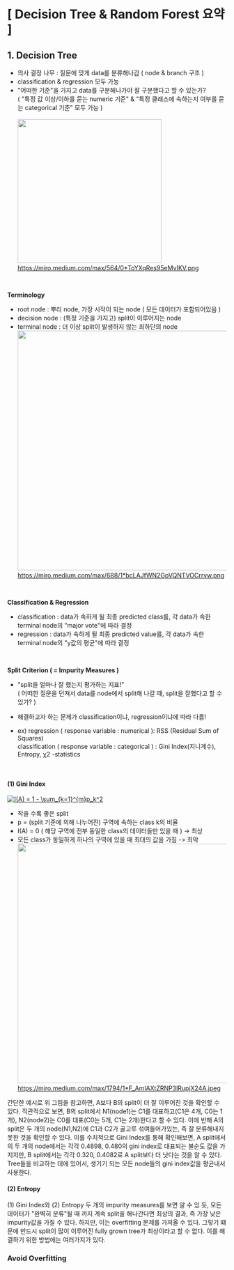 # [ Decision Tree & Random Forest 요약 ]

## 1. Decision Tree
- 의사 결정 나무 : 질문에 맞게 data를 분류해나감 ( node & branch 구조 )
- classification & regression 모두 가능
- "어떠한 기준"을 가지고 data를 구분해나가야 잘 구분했다고 할 수 있는가? </br> 
 ( "특정 값 이상/이하를 묻는 numeric 기준" & "특정 클래스에 속하는지 여부를 묻는 categorical 기준" 모두 가능 ) </br> </br>
<img src="https://miro.medium.com/max/564/0*ToYXqRes95eMvIKV.png" width="330" /> </br>
https://miro.medium.com/max/564/0*ToYXqRes95eMvIKV.png
</br>

**Terminology** 
- root node : 뿌리 node, 가장 시작이 되는 node ( 모든 데이터가 포함되어있음 ) </br>
- decision node : (특정 기준을 가지고) split이 이루어지는 node </br>
- terminal node : 더 이상 split이 발생하지 않는 최하단의 node </br>
<img src="https://miro.medium.com/max/688/1*bcLAJfWN2GpVQNTVOCrrvw.png" width="550" /> </br>
https://miro.medium.com/max/688/1*bcLAJfWN2GpVQNTVOCrrvw.png
</br>

**Classification & Regression**
- classification : data가 속하게 될 최종 predicted class를, 각 data가 속한 terminal node의 "major vote"에 따라 결정
- regression : data가 속하게 될 최종 predicted value를, 각 data가 속한 terminal node의 "y값의 평균"에 따라 결정
</br>

**Split Criterion ( = Impurity Measures )**
- "split을 얼마나 잘 했는지 평가하는 지표!" </br>
 ( 어떠한 질문을 던져서 data를 node에서 split해 나갈 때, split을 잘했다고 할 수 있가? )
- 해결하고자 하는 문제가 classification이냐, regression이냐에 따라 다름!

- ex) regression ( response variable : numerical ): RSS (Residual Sum of Squares) </br>
      classification ( response variable : categorical ) : Gini Index(지니계수), Entropy,  χ2 -statistics
</br>

#### (1) Gini Index
<a href="https://www.codecogs.com/eqnedit.php?latex=I(A)&space;=&space;1&space;-&space;\sum_{k=1}^{m}p_k^2" target="_blank"><img src="https://latex.codecogs.com/gif.latex?I(A)&space;=&space;1&space;-&space;\sum_{k=1}^{m}p_k^2" title="I(A) = 1 - \sum_{k=1}^{m}p_k^2" /></a> </br>
- 작을 수록 좋은 split
- p = (split 기준에 의해 나누어진) 구역에 속하는 class k의 비율
- I(A) = 0 ( 해당 구역에 전부 동일한 class의 데이터들만 있을 때 ) -> 최상
- 모든 class가 동일하게 하나의 구역에 있을 때 최대의 값을 가짐 -> 최악 </br>
<img src="https://miro.medium.com/max/1794/1*F_AmlAXtZRNP3lRupjX24A.jpeg" width="550" /> </br>
https://miro.medium.com/max/1794/1*F_AmlAXtZRNP3lRupjX24A.jpeg </br>

간단한 예시로 위 그림을 참고하면, A보다 B의 split이 더 잘 이루어진 것을 확인할 수 있다. 직관적으로 보면, B의 split에서 N1(node1)는 C1를 대표하고(C1은 4개, C0는 1개), N2(node2)는 C0를 대표(C0는 5개, C1는 2개)한다고 할 수 있다. 이에 반해 A의 split은 두 개의 node(N1,N2)에 C1과 C2가 골고루 섞여들어가있는, 즉 잘 분류해내지 못한 것을 확인할 수 있다. 이를 수치적으로 Gini Index를 통해 확인해보면, A split에서의 두 개의 node에서는 각각 0.4898, 0.480의 gini index로 대표되는 불순도 값을 가지지만, B split에서는 각각 0.320, 0.4082로 A split보다 더 낫다는 것을 알 수 있다. Tree들을 비교하는 데에 있어서, 생기기 되는 모든 node들의 gini index값을 평균내서 사용한다. </br>

#### (2) Entropy

(1) Gini Index와 (2) Entropy 두 개의 impurity measures를 보면 알 수 있 듯, 모든 데이터가 "완벽히 분류"될 때 까지 계속 split을 해나간다면 최상의 결과, 즉 가장 낮은 impurity값을 가질 수 있다. 하지만, 이는 overfitting 문제를 가져올 수 있다. 그렇기 떄문에 반드시 split이 많이 이루어진 fully grown tree가 최상이라고 할 수 없다. 이를 해결하기 위한 방법에는 여러가지가 있다.


### **Avoid Overfitting**


